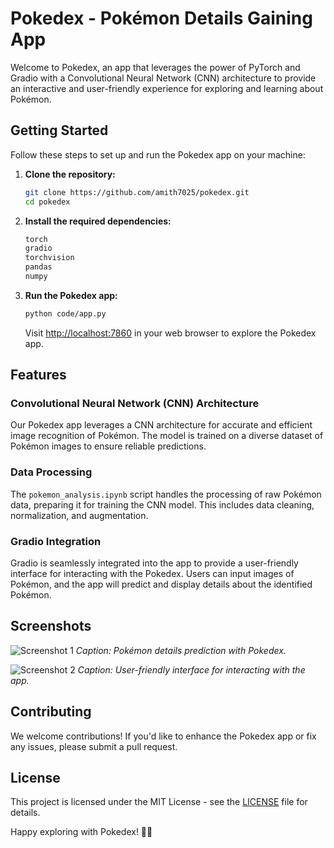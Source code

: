 # Pokedex - Pokémon Details Gaining App

Welcome to Pokedex, an app that leverages the power of PyTorch and Gradio with a Convolutional Neural Network (CNN) architecture to provide an interactive and user-friendly experience for exploring and learning about Pokémon.


## Getting Started

Follow these steps to set up and run the Pokedex app on your machine:

1. **Clone the repository:**

    ```bash
    git clone https://github.com/amith7025/pokedex.git
    cd pokedex
    ```

2. **Install the required dependencies:**

    ```bash
    torch
    gradio
    torchvision
    pandas
    numpy
    ```

3. **Run the Pokedex app:**

    ```bash
    python code/app.py
    ```

    Visit [http://localhost:7860](http://localhost:7860) in your web browser to explore the Pokedex app.

## Features

### Convolutional Neural Network (CNN) Architecture

Our Pokedex app leverages a CNN architecture for accurate and efficient image recognition of Pokémon. The model is trained on a diverse dataset of Pokémon images to ensure reliable predictions.

### Data Processing

The `pokemon_analysis.ipynb` script handles the processing of raw Pokémon data, preparing it for training the CNN model. This includes data cleaning, normalization, and augmentation.

### Gradio Integration

Gradio is seamlessly integrated into the app to provide a user-friendly interface for interacting with the Pokedex. Users can input images of Pokémon, and the app will predict and display details about the identified Pokémon.

## Screenshots

![Screenshot 1](screenshots/Screenshot_1.png)
*Caption: Pokémon details prediction with Pokedex.*

![Screenshot 2](screenshots/Screenshot_2.png)
*Caption: User-friendly interface for interacting with the app.*

## Contributing

We welcome contributions! If you'd like to enhance the Pokedex app or fix any issues, please submit a pull request.

## License

This project is licensed under the MIT License - see the [LICENSE](LICENSE) file for details.

Happy exploring with Pokedex! 🚀✨


